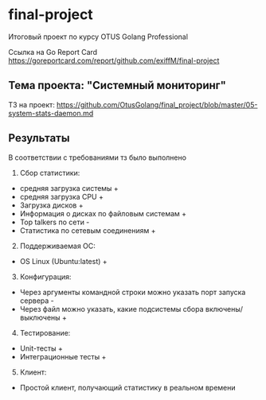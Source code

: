 # final-project

Итоговый проект по курсу OTUS Golang Professional

Ссылка на Go Report Card https://goreportcard.com/report/github.com/exiffM/final-project

## Тема проекта: "Системный мониторинг"
ТЗ на проект: https://github.com/OtusGolang/final_project/blob/master/05-system-stats-daemon.md

## Результаты
В соответствии с требованиями тз было выполнено
1. Сбор статистики:
  - средняя загрузка системы +
- средняя загрузка CPU +
- Загрузка дисков +
- Информация о дисках по файловым системам +
- Top talkers по сети -
- Статистика по сетевым соединениям +
2. Поддерживаемая ОС:
- OS Linux (Ubuntu:latest) +
3. Конфигурация:
- Через аргументы командной строки можно указать порт запуска сервера -
- Через файл можно указать, какие подсистемы сбора включены/выключены +
4. Тестирование:
- Unit-тесты +
- Интеграционные тесты +
5. Клиент:
- Простой клиент, получающий статистику в реальном времени
